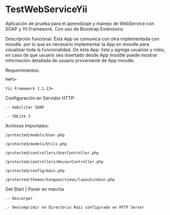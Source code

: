 TestWebServiceYii
=================

Aplicación de prueba para el aprendizaje y manejo de WebService con SOAP y Yii Framework. 
Con uso de Boostrap Extensions

Descripción funcional:
    Ésta App se comunica con otra implementada con moodle. por lo que es necesario
    implementar la App en moodle para visualizar toda la funcionalidad. 
    De ésta App: lista y agrega usuarios y roles, en caso de que usuario sea insertado
    desde App moodle puede mostrar información detallada de usuario proveniente de 
    App moodle.

Requerimientos:

    PHP5+

    Yii Framework 1.1.13+

Configuración en Servidor HTTP:

    .- Habilitar SOAP
    
    .- SQLite 3


Archivos Importates:

    /protected/models/User.php

    /protected/models/Utils.php

    /protected/controllers/UserController.php

    /protected/controllers/WsuserController.php

    /protected/config/main.php

    /protected/themes/kongoon/views/layouts/main.php

Get Start | Poner en marcha

    .- Descargar

    .- Descomprimir en Directorio Raíz configurado en HTTP Server
